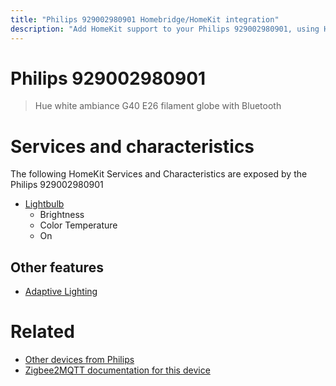 ```yaml
---
title: "Philips 929002980901 Homebridge/HomeKit integration"
description: "Add HomeKit support to your Philips 929002980901, using Homebridge, Zigbee2MQTT and homebridge-z2m."
---
```

<!---
This file has been GENERATED using src/docgen/docgen.ts
DO NOT EDIT THIS FILE MANUALLY!
-->
# Philips 929002980901
> Hue white ambiance G40 E26 filament globe with Bluetooth


# Services and characteristics
The following HomeKit Services and Characteristics are exposed by
the Philips 929002980901

* [Lightbulb](../../light.md)
  * Brightness
  * Color Temperature
  * On


## Other features
* [Adaptive Lighting](../../light.md)


# Related
* [Other devices from Philips](../index.md#philips)
* [Zigbee2MQTT documentation for this device](https://www.zigbee2mqtt.io/devices/929002980901.html)